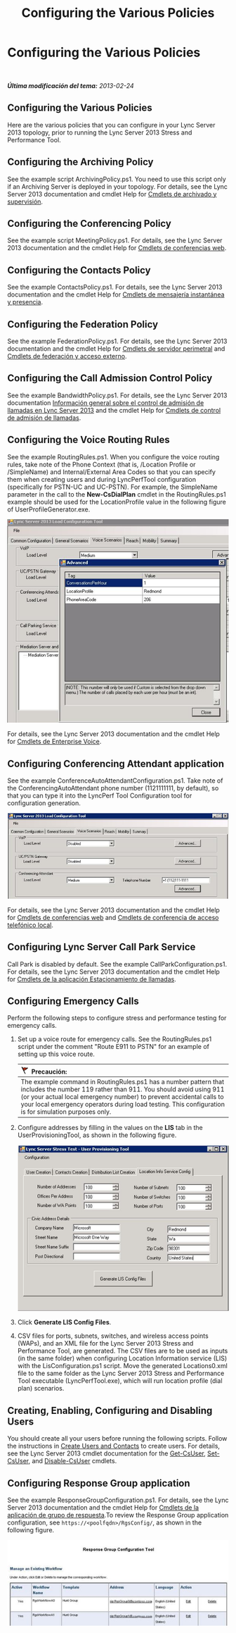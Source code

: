 ﻿---
title: Configuring the Various Policies
TOCTitle: Configuring the Various Policies
ms:assetid: e3b3cbda-7c17-470b-acb0-82fdcc473184
ms:mtpsurl: https://technet.microsoft.com/es-es/library/JJ945610(v=OCS.15)
ms:contentKeyID: 52061997
ms.date: 08/03/2014
mtps_version: v=OCS.15
ms.translationtype: HT
---

# Configuring the Various Policies

 

_**Última modificación del tema:** 2013-02-24_

## Configuring the Various Policies

Here are the various policies that you can configure in your Lync Server 2013 topology, prior to running the Lync Server 2013 Stress and Performance Tool.

## Configuring the Archiving Policy

See the example script ArchivingPolicy.ps1. You need to use this script only if an Archiving Server is deployed in your topology. For details, see the Lync Server 2013 documentation and cmdlet Help for [Cmdlets de archivado y supervisión](https://technet.microsoft.com/es-es/library/gg415629\(v=ocs.15\)).

## Configuring the Conferencing Policy

See the example script MeetingPolicy.ps1. For details, see the Lync Server 2013 documentation and the cmdlet Help for [Cmdlets de conferencias web](https://technet.microsoft.com/es-es/library/gg415675\(v=ocs.15\)).

## Configuring the Contacts Policy

See the example ContactsPolicy.ps1. For details, see the Lync Server 2013 documentation and the cmdlet Help for [Cmdlets de mensajería instantánea y presencia](https://technet.microsoft.com/es-es/library/gg398611\(v=ocs.15\)).

## Configuring the Federation Policy

See the example FederationPolicy.ps1. For details, see the Lync Server 2013 documentation and the cmdlet Help for [Cmdlets de servidor perimetral](https://technet.microsoft.com/es-es/library/gg415635\(v=ocs.15\)) and [Cmdlets de federación y acceso externo](https://technet.microsoft.com/es-es/library/gg415651\(v=ocs.15\)).

## Configuring the Call Admission Control Policy

See the example BandwidthPolicy.ps1. For details, see the Lync Server 2013 documentation [Información general sobre el control de admisión de llamadas en Lync Server 2013](https://technet.microsoft.com/es-es/library/gg398529\(v=ocs.15\)) and the cmdlet Help for [Cmdlets de control de admisión de llamadas](https://technet.microsoft.com/es-es/library/gg415676\(v=ocs.15\)).

## Configuring the Voice Routing Rules

See the example RoutingRules.ps1. When you configure the voice routing rules, take note of the Phone Context (that is, /Location Profile or /SimpleName) and Internal/External Area Codes so that you can specify them when creating users and during LyncPerfTool configuration (specifically for PSTN-UC and UC-PSTN). For example, the SimpleName parameter in the call to the **New-CsDialPlan** cmdlet in the RoutingRules.ps1 example should be used for the LocationProfile value in the following figure of UserProfileGenerator.exe.

![Regla de ejemplo de enrutamiento de voz.](images/JJ945610.9f34d971-4ed0-4a4c-b101-086a91c4578c(OCS.15).jpg "Regla de ejemplo de enrutamiento de voz.")

For details, see the Lync Server 2013 documentation and the cmdlet Help for [Cmdlets de Enterprise Voice](https://technet.microsoft.com/es-es/library/gg415658\(v=ocs.15\)).

## Configuring Conferencing Attendant application

See the example ConferenceAutoAttendantConfiguration.ps1. Take note of the ConferencingAutoAttendant phone number (1121111111, by default), so that you can type it into the LyncPerf Tool Configuration tool for configuration generation.

![Configuración de la aplicación Operador de conferencia](images/JJ945610.0618a22f-27a9-423a-9085-d2bf71e82db6(OCS.15).jpg "Configuración de la aplicación Operador de conferencia")

For details, see the Lync Server 2013 documentation and the cmdlet Help for [Cmdlets de conferencias web](https://technet.microsoft.com/es-es/library/gg415675\(v=ocs.15\)) and [Cmdlets de conferencia de acceso telefónico local](https://technet.microsoft.com/es-es/library/gg415630\(v=ocs.15\)).

## Configuring Lync Server Call Park Service

Call Park is disabled by default. See the example CallParkConfiguration.ps1. For details, see the Lync Server 2013 documentation and the cmdlet Help for [Cmdlets de la aplicación Estacionamiento de llamadas](https://technet.microsoft.com/es-es/library/gg415639\(v=ocs.15\)).

## Configuring Emergency Calls

Perform the following steps to configure stress and performance testing for emergency calls.

1.  Set up a voice route for emergency calls. See the RoutingRules.ps1 script under the comment "Route E911 to PSTN" for an example of setting up this voice route.
    
    <table>
    <thead>
    <tr class="header">
    <th><img src="images/JJ945610.Caution(OCS.15).gif" title="Caution" alt="Caution" />Precaución:</th>
    </tr>
    </thead>
    <tbody>
    <tr class="odd">
    <td>The example command in RoutingRules.ps1 has a number pattern that includes the number 119 rather than 911. You should avoid using 911 (or your actual local emergency number) to prevent accidental calls to your local emergency operators during load testing. This configuration is for simulation purposes only.</td>
    </tr>
    </tbody>
    </table>


2.  Configure addresses by filling in the values on the **LIS** tab in the UserProvisioningTool, as shown in the following figure.
    
    ![Configuración del servicio de información de ubicación.](images/JJ945610.8ac1faa1-e9f9-40d0-b8b7-b159f4f459f7(OCS.15).jpg "Configuración del servicio de información de ubicación.")  

3.  Click **Generate LIS Config Files**.

4.  CSV files for ports, subnets, switches, and wireless access points (WAPs), and an XML file for the Lync Server 2013 Stress and Performance Tool, are generated. The CSV files are to be used as inputs (in the same folder) when configuring Location Information service (LIS) with the LisConfiguration.ps1 script. Move the generated Locations0.xml file to the same folder as the Lync Server 2013 Stress and Performance Tool executable (LyncPerfTool.exe), which will run location profile (dial plan) scenarios.

## Creating, Enabling, Configuring and Disabling Users

You should create all your users before running the following scripts. Follow the instructions in [Create Users and Contacts](create-users-and-contacts.md) to create users. For details, see the Lync Server 2013 cmdlet documentation for the [Get-CsUser](https://technet.microsoft.com/es-es/library/gg398125\(v=ocs.15\)), [Set-CsUser](https://technet.microsoft.com/es-es/library/gg398510\(v=ocs.15\)), and [Disable-CsUser](https://technet.microsoft.com/es-es/library/gg398747\(v=ocs.15\)) cmdlets.

## Configuring Response Group application

See the example ResponseGroupConfiguration.ps1. For details, see the Lync Server 2013 documentation and the cmdlet Help for [Cmdlets de la aplicación de grupo de respuesta](https://technet.microsoft.com/es-es/library/gg415654\(v=ocs.15\)).To review the Response Group application configuration, see `https://<poolfqdn>/RgsConfig/`, as shown in the following figure.

![La herramienta Configuración del grupo de respuesta.](images/JJ945610.480a9440-2283-4533-98f8-86daaab4781c(OCS.15).jpg "La herramienta Configuración del grupo de respuesta.")

